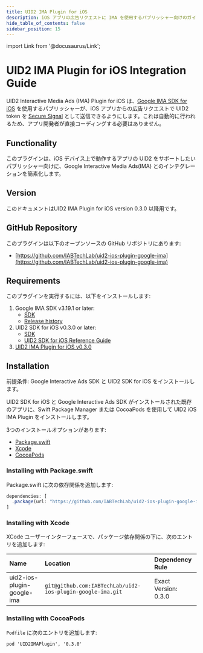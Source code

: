 ```yaml
---
title: UID2 IMA Plugin for iOS
description: iOS アプリの広告リクエストに IMA を使用するパブリッシャー向けのガイド。
hide_table_of_contents: false
sidebar_position: 15
---
```


import Link from '@docusaurus/Link';

# UID2 IMA Plugin for iOS Integration Guide

UID2 Interactive Media Ads (IMA) Plugin for iOS は、[Google IMA SDK for iOS](https://developers.google.com/interactive-media-ads/docs/sdks/ios/client-side) を使用するパブリッシャーが、iOS アプリからの広告リクエストで <Link href="../ref-info/glossary-uid#gl-uid2-token">UID2 token</Link> を [Secure Signal](https://support.google.com/admob/answer/11556288) として送信できるようにします。これは自動的に行われるため、アプリ開発者が直接コーディングする必要はありません。

## Functionality

このプラグインは、iOS デバイス上で動作するアプリの UID2 をサポートしたいパブリッシャー向けに、Google Interactive Media Ads(IMA) とのインテグレーションを簡素化します。

## Version

<!-- As of 2023-07-15 -->

このドキュメントはUID2 IMA Plugin for iOS version 0.3.0 以降用です。

## GitHub Repository

このプラグインは以下のオープンソースの GitHub リポジトリにあります:

- [https://github.com/IABTechLab/uid2-ios-plugin-google-ima](https://github.com/IABTechLab/uid2-ios-plugin-google-ima)

## Requirements 

このプラグインを実行するには、以下をインストールします:

1. Google IMA SDK v3.19.1 or later:
   - [SDK](https://developers.google.com/interactive-media-ads/docs/sdks/ios/client-side)
   - [Release history](https://developers.google.com/interactive-media-ads/docs/sdks/ios/client-side/history)
1. UID2 SDK for iOS v0.3.0 or later:
   - [SDK](https://github.com/IABTechLab/uid2-ios-sdk)
   - [UID2 SDK for iOS Reference Guide](../sdks/uid2-sdk-ref-ios.md)
1. [UID2 IMA Plugin for iOS v0.3.0](https://github.com/IABTechLab/uid2-ios-plugin-google-ima)

## Installation

前提条件: Google Interactive Ads SDK と UID2 SDK for iOS をインストールします。

UID2 SDK for iOS と Google Interactive Ads SDK がインストールされた既存のアプリに、Swift Package Manager または CocoaPods を使用して UID2 iOS IMA Plugin をインストールします。

3つのインストールオプションがあります:

-   [Package.swift](#installing-with-packageswift)
-   [Xcode](#installing-with-xcode)
-   [CocoaPods](#installing-with-cocoapods)

### Installing with Package.swift

Package.swift に次の依存関係を追加します:

```js
dependencies: [
  .package(url: "https://github.com/IABTechLab/uid2-ios-plugin-google-ima.git", exact: "0.3.0")
]
```

### Installing with Xcode

XCode ユーザーインターフェースで、パッケージ依存関係の下に、次のエントリを追加します:

| Name | Location | Dependency Rule                         |
| :--- | :--- |:----------------------------------------| 
| uid2-ios-plugin-google-ima | `git@github.com:IABTechLab/uid2-ios-plugin-google-ima.git` | Exact Version: 0.3.0 |

### Installing with CocoaPods

`Podfile` に次のエントリを追加します:

```
pod 'UID2IMAPlugin', '0.3.0'
```
